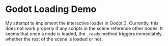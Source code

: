 # Godot Loading Demo

My attempt to implement the interactive loader in Godot 3. Currently, this does not work properly if any scripts in the scene reference other nodes. It seems that once a node is loaded, the `_ready` method triggers immediately, whether the rest of the scene is loaded or not.
